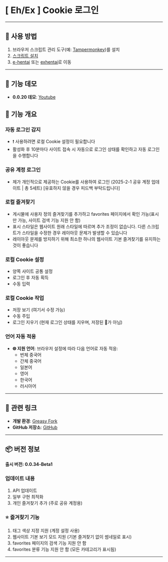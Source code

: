 # **[ Eh/Ex ] Cookie 로그인**

---

## **👻 사용 방법**

1. 브라우저 스크립트 관리 도구(예: [Tampermonkey](https://chrome.google.com/webstore/detail/tampermonkey/dhdgffkkebhmkfjojejmpbldmpobfkfo))를 설치
2. [스크립트 설치](https://update.greasyfork.org/scripts/470710/%5BEEx-Hentai%5D%20AutoLogin.user.js)
3. [e-hentai](https://e-hentai.org/) 또는 [exhentai](https://exhentai.org/)로 이동

---

## **👀 기능 데모**

- **0.0.20 데모**: [Youtube](https://www.youtube.com/watch?v=NOidYkgINY8)


## **📜 기능 개요**

### **자동 로그인 감지**
- ❗️ 사용하려면 로컬 Cookie 설정이 필요합니다
- 활성화 후 10분마다 사이트 접속 시 자동으로 로그인 상태를 확인하고 자동 로그인을 수행합니다

### **공유 계정 로그인**
- 제가 개인적으로 제공하는 Cookie를 사용하여 로그인 (2025-2-1 공유 계정 업데이트 | 총 5세트) [유효하지 않을 경우 피드백 부탁드립니다]

### **로컬 즐겨찾기**
- 게시물에 사용자 정의 즐겨찾기를 추가하고 favorites 페이지에서 확인 가능(표시만 가능, 사이트 검색 기능 지원 안 함)
- 표시 스타일은 웹사이트 원래 스타일에 따르며 추가 조정이 없습니다. 다른 스크립트가 스타일을 수정한 경우 레이아웃 문제가 발생할 수 있습니다
- 레이아웃 문제를 방지하기 위해 최소한 하나의 웹사이트 기본 즐겨찾기를 유지하는 것이 좋습니다

### **로컬 Cookie 설정**
- 양쪽 사이트 공통 설정
- 로그인 후 자동 획득
- 수동 입력

### **로컬 Cookie 작업**
- 저장 보기 (여기서 수정 가능)
- 수동 주입
- 로그인 지우기 (현재 로그인 상태를 지우며, 저장된 🍪가 아님)

### **언어 자동 적응**
- **🌐 지원 언어**: 브라우저 설정에 따라 다음 언어로 자동 적응:
  - 번체 중국어
  - 간체 중국어
  - 일본어
  - 영어
  - 한국어
  - 러시아어

---

## **🔗 관련 링크**

- **개발 환경**: [Greasy Fork](https://greasyfork.org/zh-TW/users/989635-canaan-hs)  
- **GitHub 저장소**: [GitHub](https://github.com/Canaan-HS/MonkeyScript/tree/main/ExAutoLogin)

---

## **📦 버전 정보**

**출시 버전: 0.0.34-Beta1**

### **업데이트 내용**
1. API 업데이트
2. 일부 구현 최적화
3. 개인 즐겨찾기 추가 (주로 공유 계정용)

### **⭐ 즐겨찾기 기능**
1. 태그 색상 지정 지원 (계정 설정 사용)
2. 웹사이트 기본 보기 모드 지원 (기본 즐겨찾기 없이 썸네일로 표시)
3. favorites 페이지의 검색 기능 지원 안 함
4. favorites 분류 기능 지원 안 함 (모든 카테고리가 표시됨)

---
